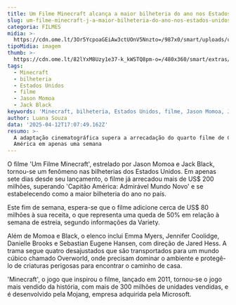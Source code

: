 ```yaml
---
title: Um Filme Minecraft alcança a maior bilheteria do ano nos Estados Unidos
slug: um-filme-minecraft-j-a-maior-bilheteria-do-ano-nos-estados-unidos
categoria: FILMES
midia: >-
  https://cdn.ome.lt/3Or5YcpoaGEiAw3ctUOnV5Nnzto=/987x0/smart/uploads/conteudo/fotos/minecraftfilme_cUZ8KNd.jpg
tipoMidia: imagem
thumb: >-
  https://cdn.ome.lt/82lYxM8Uzy1e37-k_kWSTQ8pm-o=/480x360/smart/extras/conteudos/minecraftfilme_ob1FFYA.jpg
tags:
  - Minecraft
  - bilheteria
  - Estados Unidos
  - filme
  - Jason Momoa
  - Jack Black
keywords: 'Minecraft, bilheteria, Estados Unidos, filme, Jason Momoa, Jack Black'
author: Luana Souza
data: '2025-04-12T17:07:49.162Z'
resumo: >-
  A adaptação cinematográfica supera a arrecadação do quarto filme de Capitão
  América em apenas uma semana
---
```


O filme 'Um Filme Minecraft', estrelado por Jason Momoa e Jack Black, tornou-se um fenômeno nas bilheterias dos Estados Unidos. Em apenas sete dias desde seu lançamento, o filme já arrecadou mais de US$ 200 milhões, superando 'Capitão América: Admirável Mundo Novo' e se estabelecendo como a maior bilheteria do ano no país.

Este fim de semana, espera-se que o filme adicione cerca de US$ 80 milhões à sua receita, o que representa uma queda de 50% em relação à semana de estreia, segundo informações da Variety.

Além de Momoa e Black, o elenco inclui Emma Myers, Jennifer Coolidge, Danielle Brooks e Sebastian Eugene Hansen, com direção de Jared Hess. A trama segue quatro desajustados que são transportados para um mundo cúbico chamado Overworld, onde precisam dominar o ambiente e protegê-lo de criaturas perigosas para encontrar o caminho de casa.

'Minecraft', o jogo que inspirou o filme, lançado em 2011, tornou-se o jogo mais vendido da história, com mais de 300 milhões de unidades vendidas, e é desenvolvido pela Mojang, empresa adquirida pela Microsoft.
